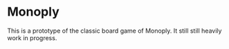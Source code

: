 # Monoply

This is a prototype of the classic board game of Monoply. It still still heavily work in progress. 
